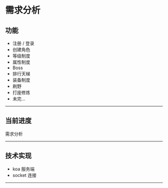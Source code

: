 # 需求分析

## 功能

* 注册 / 登录
* 创建角色
* 等级制度
* 属性制度
* Boss
* 排行天梯
* 装备制度
* 刷野
* 打座修炼
* 未完...

---

## 当前进度
需求分析

---

## 技术实现
* koa 服务端
* socket 连接

---
